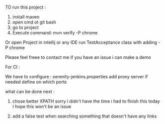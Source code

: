 

TO run this project : 
1) install maven 
2) open cmd ot git bash
3) go to project 
4) Execute command: mvn verify -P chrome


Or open Project in intellij or any IDE 
run TestAcceptance class with adding -P chrome 

Please feel freee to contact me if you have an issue i can make a demo


For CI : 

We have to configure : 
serenity-jenkins.properties 
add proxy server if needed 
define on which ports 

what can be done next : 
1) chose better XPATH 
sorry i didn't have the time 
i had to finish this today 
I hope this won't be an issue 

2) add a false test when searching something that doesn't have any links 



